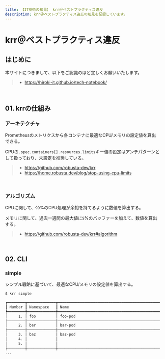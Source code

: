 ```yaml
---
title: 【IT技術の知見】 krr＠ベストプラクティス違反
description: krr＠ベストプラクティス違反の知見を記録しています。
---
```


# krr＠ベストプラクティス違反

## はじめに

本サイトにつきまして、以下をご認識のほど宜しくお願いいたします。

> - https://hiroki-it.github.io/tech-notebook/

<br>

## 01. krrの仕組み

### アーキテクチャ

Prometheusのメトリクスから各コンテナに最適なCPU/メモリの設定値を算出できる。

CPUの`.spec.containers[].resources.limits`キー値の設定はアンチパターンとして扱っており、未設定を推奨している。

> - https://github.com/robusta-dev/krr
> - https://home.robusta.dev/blog/stop-using-cpu-limits

<br>

### アルゴリズム

CPUに関して、`99`%のCPU処理が余裕を持てるように数値を算出する。

メモリに関して、過去一週間の最大値に`5`%のバッファーを加えて、数値を算出する。

> - https://github.com/robusta-dev/krr#algorithm

<br>

## 02. CLI

### simple

シンプル戦略に基づいて、最適なCPU/メモリの設定値を算出する。

```bash
$ krr simple

┏━━━━━━━━┳━━━━━━━━━━━━━┳━━━━━━━━━━━━━━━━━━━━━━━━━━━━━━━━━━━━━━━━━━━━━━━━┳━━━━━━┳━━━━━━━━━━┳━━━━━━━━━━━━━┳━━━━━━━━━━━━━━━━━━━━━━━━━┳━━━━━━━━━━┳━━━━━━━━━━━━━━━━━━━━━━━━━┳━━━━━━━━━━━━━━━━━━━━━━┳━━━━━━━━━━━━━┳━━━━━━━━━━━━━━━━━━━━━━━━━━━┳━━━━━━━━━━━━━━━━━━━━━━┓
┃ Number ┃ Namespace   ┃ Name                                           ┃ Pods ┃ Old Pods ┃ Type        ┃ Container               ┃ CPU Diff ┃ CPU Requests            ┃ CPU Limits           ┃ Memory Diff ┃ Memory Requests           ┃ Memory Limits        ┃
┡━━━━━━━━╇━━━━━━━━━━━━━╇━━━━━━━━━━━━━━━━━━━━━━━━━━━━━━━━━━━━━━━━━━━━━━━━╇━━━━━━╇━━━━━━━━━━╇━━━━━━━━━━━━━╇━━━━━━━━━━━━━━━━━━━━━━━━━╇━━━━━━━━━━╇━━━━━━━━━━━━━━━━━━━━━━━━━╇━━━━━━━━━━━━━━━━━━━━━━╇━━━━━━━━━━━━━╇━━━━━━━━━━━━━━━━━━━━━━━━━━━╇━━━━━━━━━━━━━━━━━━━━━━┩
│     1. │ foo         │ foo-pod                                        │ 0    │ 1        │ Job         │ foo                      │          │ 500m -> ? (No data)     │ unset -> ? (No data) │             │ 256Mi -> ? (No data)      │ unset -> ? (No data) │
├────────┼─────────────┼────────────────────────────────────────────────┼──────┼──────────┼─────────────┼─────────────────────────┼──────────┼─────────────────────────┼──────────────────────┼─────────────┼───────────────────────────┼──────────────────────┤
│     2. │ bar         │ bar-pod                                        │ 1    │ 0        │ Deployment  │ bar                     │ +10m     │ (+10m) unset -> 10m     │ unset                │ +100Mi      │ (+100Mi) unset -> 100Mi   │ unset -> 100Mi       │
├────────┼─────────────┼────────────────────────────────────────────────┼──────┼──────────┼─────────────┼─────────────────────────┼──────────┼─────────────────────────┼──────────────────────┼─────────────┼───────────────────────────┼──────────────────────┤
│     3. │ baz         │ baz-pod                                        │ 2    │ 0        │ Deployment  │ baz-1                   │ +20m     │ (+10m) unset -> 10m     │ unset                │ +200Mi      │ (+100Mi) unset -> 100Mi   │ unset -> 100Mi       │
│     4. │             │                                                │      │          │             │ baz-2                    │ +20m     │ (+10m) unset -> 10m     │ unset                │ +200Mi      │ (+100Mi) unset -> 100Mi   │ unset -> 100Mi       │
│     5. │             │                                                │      │          │             │ baz-3                    │ +20m     │ (+10m) unset -> 10m     │ unset                │ +200Mi      │ (+100Mi) unset -> 100Mi   │ unset -> 100Mi       │
├────────┼─────────────┼────────────────────────────────────────────────┼──────┼──────────┼─────────────┼─────────────────────────┼──────────┼─────────────────────────┼──────────────────────┼─────────────┼───────────────────────────┼──────────────────────┤
...
```

<br>
